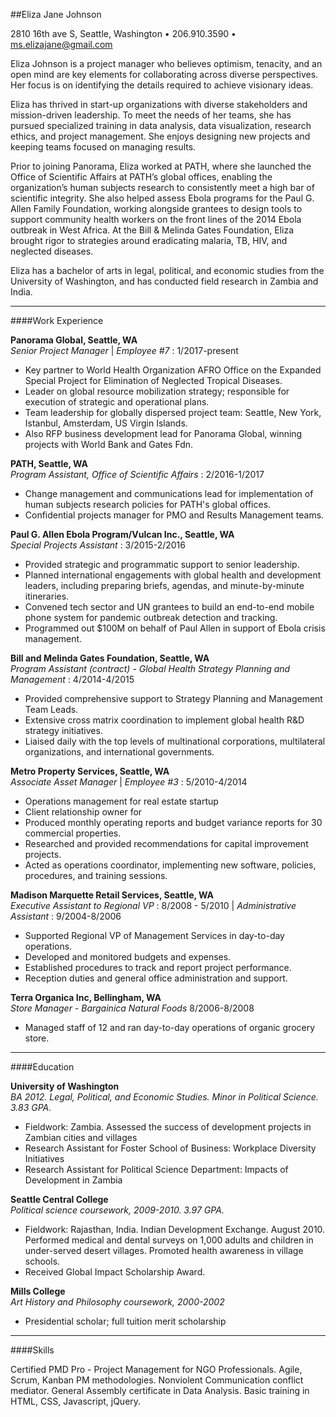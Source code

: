 ##Eliza Jane Johnson  

2810 16th ave S, Seattle, Washington • 206.910.3590 • ms.elizajane@gmail.com  
  
Eliza Johnson is a project manager who believes optimism, tenacity, and an open mind are key elements for collaborating across diverse perspectives. Her focus is on identifying the details required to achieve visionary ideas.

Eliza has thrived in start-up organizations with diverse stakeholders and mission-driven leadership. To meet the needs of her teams, she has pursued specialized training in data analysis, data visualization, research ethics, and project management. She enjoys designing new projects and keeping teams focused on managing results.

Prior to joining Panorama, Eliza worked at PATH, where she launched the Office of Scientific Affairs at PATH’s global offices, enabling the organization’s human subjects research to consistently meet a high bar of scientific integrity. She also helped assess Ebola programs for the Paul G. Allen Family Foundation, working alongside grantees to design tools to support community health workers on the front lines of the 2014 Ebola outbreak in West Africa. At the Bill & Melinda Gates Foundation, Eliza brought rigor to strategies around eradicating malaria, TB, HIV, and neglected diseases.

Eliza has a bachelor of arts in legal, political, and economic studies from the University of Washington, and has conducted field research in Zambia and India.
* * *   
    
####Work Experience

**Panorama Global, Seattle, WA**  
*Senior Project Manager* | *Employee #7* : 1/2017-present  
* Key partner to World Health Organization AFRO Office on the Expanded Special Project for Elimination of Neglected Tropical Diseases.
* Leader on global resource mobilization strategy; responsible for execution of strategic and operational plans.
* Team leadership for globally dispersed project team: Seattle, New York, Istanbul, Amsterdam, US Virgin Islands.
* Also RFP business development lead for Panorama Global, winning projects with World Bank and Gates Fdn.

**PATH, Seattle, WA**  
*Program Assistant, Office of Scientific Affairs* : 2/2016-1/2017  
* Change management and communications lead for implementation of human subjects research policies for PATH's global offices.
* Confidential projects manager for PMO and Results Management teams.

**Paul G. Allen Ebola Program/Vulcan Inc., Seattle, WA**  
*Special Projects Assistant* : 3/2015-2/2016  
* Provided strategic and programmatic support to senior leadership.  
* Planned international engagements with global health and development leaders, including preparing briefs, agendas, and minute-by-minute itineraries.  
* Convened tech sector and UN grantees to build an end-to-end mobile phone system for pandemic outbreak detection and tracking.  
* Programmed out $100M on behalf of Paul Allen in support of Ebola crisis management.

**Bill and Melinda Gates Foundation, Seattle, WA**  
*Program Assistant (contract) - Global Health Strategy Planning and Management* : 4/2014-4/2015  
* Provided comprehensive support to Strategy Planning and Management Team Leads.  
* Extensive cross matrix coordination to implement global health R&D strategy initiatives.   
* Liaised daily with the top levels of multinational corporations, multilateral organizations, and international governments.     

**Metro Property Services, Seattle, WA**    
*Associate Asset Manager* | *Employee #3* : 5/2010-4/2014   
* Operations management for real estate startup    
* Client relationship owner for  
* Produced monthly operating reports and budget variance reports for 30 commercial properties.    
* Researched and provided recommendations for capital improvement projects.   
* Acted as operations coordinator, implementing new software, policies, procedures, and training sessions.

**Madison Marquette Retail Services, Seattle, WA**  
*Executive Assistant to Regional VP* : 8/2008 - 5/2010 | *Administrative Assistant* : 9/2004-8/2006  
* Supported Regional VP of Management Services in day-to-day operations.     
* Developed and monitored budgets and expenses.   
* Established procedures to track and report project performance.   
* Reception duties and general office administration and support.     

**Terra Organica Inc, Bellingham, WA**   
*Store Manager - Bargainica Natural Foods* 8/2006-8/2008   
* Managed staff of 12 and ran day-to-day operations of organic grocery store.  

- - -   
    
####Education

**University of Washington**  
*BA 2012. Legal, Political, and Economic Studies. Minor in Political Science. 3.83 GPA.*     
* Fieldwork: Zambia. Assessed the success of development projects in Zambian cities and villages   
* Research Assistant for Foster School of Business: Workplace Diversity Initiatives  
* Research Assistant for Political Science Department: Impacts of Development in Zambia  

**Seattle Central College**  
*Political science coursework, 2009-2010. 3.97 GPA.*      
* Fieldwork: Rajasthan, India. Indian Development Exchange. August 2010. Performed medical and dental surveys on 1,000 adults and children in under-served desert villages. Promoted health awareness in village schools.   
* Received Global Impact Scholarship Award.   

**Mills College**     
*Art History and Philosophy coursework, 2000-2002*  
* Presidential scholar; full tuition merit scholarship

- - -   
  
####Skills

Certified PMD Pro - Project Management for NGO Professionals. Agile, Scrum, Kanban PM methodologies. Nonviolent Communication conflict mediator. General Assembly certificate in Data Analysis. Basic training in HTML, CSS, Javascript, jQuery. 

